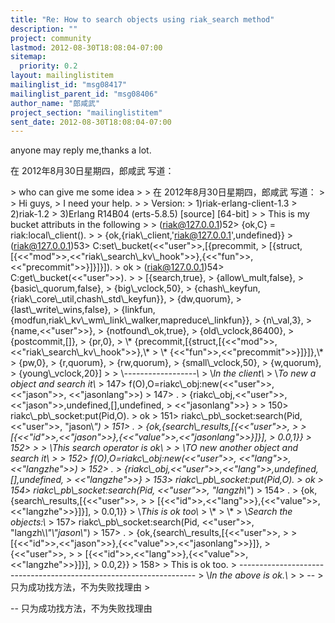 ```yaml
---
title: "Re: How to search objects using riak_search method"
description: ""
project: community
lastmod: 2012-08-30T18:08:04-07:00
sitemap:
  priority: 0.2
layout: mailinglistitem
mailinglist_id: "msg08417"
mailinglist_parent_id: "msg08406"
author_name: "郎咸武"
project_section: "mailinglistitem"
sent_date: 2012-08-30T18:08:04-07:00
---
```



anyone may reply me,thanks a lot.

在 2012年8月30日星期四，郎咸武 写道：

&gt; who can give me some idea
&gt;
&gt; 在 2012年8月30日星期四，郎咸武 写道：
&gt;
&gt; Hi guys,
&gt; I need your help.
&gt;
&gt; Version:
&gt; 1)riak-erlang-client-1.3
&gt; 2)riak-1.2
&gt; 3)Erlang R14B04 (erts-5.8.5) [source] [64-bit]
&gt;
&gt; This is my bucket attributs in the following
&gt;
&gt; (riak@127.0.0.1)52&gt; {ok,C} = riak:local\\_client().
&gt;
&gt; {ok,{riak\\_client,'riak@127.0.0.1',undefined}}
&gt; (riak@127.0.0.1)53&gt; C:set\\_bucket(&lt;&lt;"user"&gt;&gt;,[{precommit,
&gt; [{struct,[{&lt;&lt;"mod"&gt;&gt;,&lt;&lt;"riak\\_search\\_kv\\_hook"&gt;&gt;},{&lt;&lt;"fun"&gt;&gt;,&lt;&lt;"precommit"&gt;&gt;}]}]}]).
&gt; ok
&gt; (riak@127.0.0.1)54&gt; C:get\\_bucket(&lt;&lt;"user"&gt;&gt;).
&gt;
&gt; [{search,true},
&gt; {allow\\_mult,false},
&gt; {basic\\_quorum,false},
&gt; {big\\_vclock,50},
&gt; {chash\\_keyfun,{riak\\_core\\_util,chash\\_std\\_keyfun}},
&gt; {dw,quorum},
&gt; {last\\_write\\_wins,false},
&gt; {linkfun,{modfun,riak\\_kv\\_wm\\_link\\_walker,mapreduce\\_linkfun}},
&gt; {n\\_val,3},
&gt; {name,&lt;&lt;"user"&gt;&gt;},
&gt; {notfound\\_ok,true},
&gt; {old\\_vclock,86400},
&gt; {postcommit,[]},
&gt; {pr,0},
&gt; \\* {precommit,[{struct,[{&lt;&lt;"mod"&gt;&gt;,&lt;&lt;"riak\\_search\\_kv\\_hook"&gt;&gt;},\\*
&gt; \\* {&lt;&lt;"fun"&gt;&gt;,&lt;&lt;"precommit"&gt;&gt;}]}]},\\*
&gt; {pw,0},
&gt; {r,quorum},
&gt; {rw,quorum},
&gt; {small\\_vclock,50},
&gt; {w,quorum},
&gt; {young\\_vclock,20}]
&gt;
&gt; \\*------------------\\*
&gt; \\*In the client\\*
&gt; \\*To new a object and search it\\*
&gt; 147&gt; f(O),O=riakc\\_obj:new(&lt;&lt;"user"&gt;&gt;, &lt;&lt;"jason"&gt;&gt;, &lt;&lt;"jasonlang"&gt;&gt;)
&gt; 147&gt; .
&gt; {riakc\\_obj,&lt;&lt;"user"&gt;&gt;,&lt;&lt;"jason"&gt;&gt;,undefined,[],undefined,
&gt; &lt;&lt;"jasonlang"&gt;&gt;}
&gt;
&gt; 150&gt; riakc\\_pb\\_socket:put(Pid,O).
&gt; ok
&gt; 151&gt; riakc\\_pb\\_socket:search(Pid, &lt;&lt;"user"&gt;&gt;, "jason\\*")
&gt; 151&gt; .
&gt; {ok,{search\\_results,[{&lt;&lt;"user"&gt;&gt;,
&gt;
&gt; [{&lt;&lt;"id"&gt;&gt;,&lt;&lt;"jason"&gt;&gt;},{&lt;&lt;"value"&gt;&gt;,&lt;&lt;"jasonlang"&gt;&gt;}]}],
&gt; 0.0,1}}
&gt; 152&gt;
&gt;
&gt; \\*This search operator is ok\\*
&gt;
&gt; \\*TO new another object and search it\\*
&gt;
&gt; 152&gt; f(O),O=riakc\\_obj:new(&lt;&lt;"user"&gt;&gt;, &lt;&lt;"lang"&gt;&gt;, &lt;&lt;"langzhe"&gt;&gt;)
&gt; 152&gt; .
&gt; {riakc\\_obj,&lt;&lt;"user"&gt;&gt;,&lt;&lt;"lang"&gt;&gt;,undefined,[],undefined,
&gt; &lt;&lt;"langzhe"&gt;&gt;}
&gt; 153&gt; riakc\\_pb\\_socket:put(Pid,O).
&gt; ok
&gt; 154&gt; riakc\\_pb\\_socket:search(Pid, &lt;&lt;"user"&gt;&gt;, "langzh\\*")
&gt; 154&gt; .
&gt; {ok,{search\\_results,[{&lt;&lt;"user"&gt;&gt;,
&gt;
&gt; [{&lt;&lt;"id"&gt;&gt;,&lt;&lt;"lang"&gt;&gt;},{&lt;&lt;"value"&gt;&gt;,&lt;&lt;"langzhe"&gt;&gt;}]}],
&gt; 0.0,1}}
&gt; \\*This is ok too\\*
&gt; \\*
&gt; \\*
&gt; \\*Search the objects:\\*
&gt; 157&gt; riakc\\_pb\\_socket:search(Pid, &lt;&lt;"user"&gt;&gt;, "langzh\\*\\"\\"jason\\*")
&gt; 157&gt; .
&gt; {ok,{search\\_results,[{&lt;&lt;"user"&gt;&gt;,
&gt;
&gt; [{&lt;&lt;"id"&gt;&gt;,&lt;&lt;"jason"&gt;&gt;},{&lt;&lt;"value"&gt;&gt;,&lt;&lt;"jasonlang"&gt;&gt;}]},
&gt; {&lt;&lt;"user"&gt;&gt;,
&gt;
&gt; [{&lt;&lt;"id"&gt;&gt;,&lt;&lt;"lang"&gt;&gt;},{&lt;&lt;"value"&gt;&gt;,&lt;&lt;"langzhe"&gt;&gt;}]}],
&gt; 0.0,2}}
&gt; 158&gt;
&gt; This is ok too.
&gt; -------------------------------------------------------------------
&gt; \\*In the above is ok.\\*
&gt;
&gt; --
&gt; 只为成功找方法，不为失败找理由
&gt;


-- 
只为成功找方法，不为失败找理由
